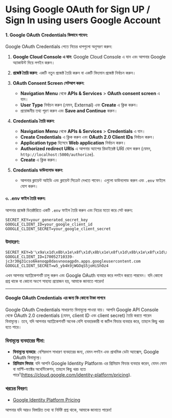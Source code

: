 # Using Google OAuth for Sign UP / Sign In using users Google Account

#### 1. Google OAuth Credentials কিভাবে পাবেন:
Google OAuth Credentials পেতে নিচের ধাপগুলো অনুসরণ করুন:

1. **Google Cloud Console এ যান**: Google Cloud Console এ যান এবং আপনার Google অ্যাকাউন্ট দিয়ে লগইন করুন।

2. **প্রজেক্ট তৈরি করুন**: একটি নতুন প্রজেক্ট তৈরি করুন বা একটি বিদ্যমান প্রজেক্ট নির্বাচন করুন।

3. **OAuth Consent Screen সেটআপ করুন**:
    - **Navigation Menu** থেকে **APIs & Services** > **OAuth consent screen** এ যান।
    - **User Type** নির্বাচন করুন (যেমন, External) এবং **Create** এ ক্লিক করুন।
    - প্রয়োজনীয় তথ্য পূরণ করুন এবং **Save and Continue** করুন।

4. **Credentials তৈরি করুন**:
    - **Navigation Menu** থেকে **APIs & Services** > **Credentials** এ যান।
    - **Create Credentials** এ ক্লিক করুন এবং **OAuth 2.0 Client IDs** নির্বাচন করুন।
    - **Application type** হিসেবে **Web application** নির্বাচন করুন।
    - **Authorized redirect URIs** এ আপনার অ্যাপের রিডাইরেক্ট URI যোগ করুন (যেমন, `http://localhost:5000/authorize`).
    - **Create** এ ক্লিক করুন।

5. **Credentials ডাউনলোড করুন**:
    - আপনার ক্লায়েন্ট আইডি এবং ক্লায়েন্ট সিক্রেট দেখতে পাবেন। এগুলো ডাউনলোড করুন এবং `.env` ফাইলে যোগ করুন।

#### ৩. .env ফাইল তৈরি করুন:
আপনার প্রজেক্ট ডিরেক্টরিতে একটি `.env` ফাইল তৈরি করুন এবং নিচের মতো করে সেট করুন:
```
SECRET_KEY=your_generated_secret_key
GOOGLE_CLIENT_ID=your_google_client_id
GOOGLE_CLIENT_SECRET=your_google_client_secret
```

### উদাহরণ:
```plaintext
SECRET_KEY=b'\x9a\x1d\x8b\x1e\x8f\x1d\x8b\x1e\x8f\x1d\x8b\x1e\x8f\x1d\x8b\x1e\x8f\x1d\x8b\x1e\x8f'
GOOGLE_CLIENT_ID=170052710339-jc3r30g31cso6kenoqp8dasvnooagpdn.apps.googleusercontent.com
GOOGLE_CLIENT_SECRET=w5_yb4k9jWGOqS5joHiShOz4
```

এখন আপনার অ্যাপ্লিকেশনটি চালু করুন এবং Google OAuth ব্যবহার করে লগইন করতে পারবেন। যদি কোনো প্রশ্ন থাকে বা কোনো অংশে সাহায্য প্রয়োজন হয়, আমাকে জানাতে পারেন!

---

#### Google OAuth Credentials এর জন্য কি কোনো টাকা লাগবে

Google OAuth Credentials সাধারণত বিনামূল্যে পাওয়া যায়। আপনি Google API Console থেকে OAuth 2.0 credentials (যেমন, client ID এবং client secret) তৈরি করতে পারেন বিনামূল্যে। তবে, যদি আপনার অ্যাপ্লিকেশনটি অনেক বেশি ব্যবহারকারী বা জটিল ফিচার ব্যবহার করে, তাহলে কিছু খরচ হতে পারে।

### বিনামূল্যে ব্যবহারের সীমা:
- **বিনামূল্যে ব্যবহার**: বেশিরভাগ সাধারণ ব্যবহারের জন্য, যেমন লগইন এবং প্রাথমিক ডেটা অ্যাক্সেস, Google OAuth বিনামূল্যে।
- **প্রিমিয়াম ফিচার**: যদি আপনি Google Identity Platform এর প্রিমিয়াম ফিচার ব্যবহার করেন, যেমন ফোন বা মাল্টি-ফ্যাক্টর অথেন্টিকেশন, তাহলে কিছু খরচ হতে পারে¹(https://cloud.google.com/identity-platform/pricing).

### খরচের বিবরণ:
- [Google Identity Platform Pricing](https://cloud.google.com/identity-platform/pricing)

আপনার যদি আরও বিস্তারিত তথ্য বা নির্দিষ্ট প্রশ্ন থাকে, আমাকে জানাতে পারেন!



